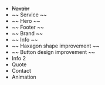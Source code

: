 + <s>Navabr</s>
+ ~~ Service ~~
+ ~~ Hero ~~
+ ~~ Footer ~~
+ ~~ Brand ~~
+ ~~ Info ~~
+ ~~ Haxagon shape improvement ~~
+ ~~ Button design improvement ~~
+ Info 2
+ Quote
+ Contact
+ Animation
